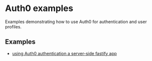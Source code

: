 # Auth0 examples

Examples demonstrating how to use Auth0 for authentication and user profiles.

## Examples

- [using Auth0 authentication a server-side fastify app](./web-app/)
